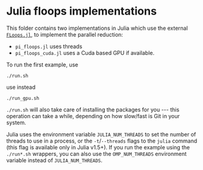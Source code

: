 # Julia floops implementations

This folder contains two implementations in Julia which use the external [`FLoops.jl`](https://github.com/JuliaFolds/FLoops.jl), to implement the parallel reduction:

* `pi_floops.jl` uses threads
* `pi_floops_cuda.jl` uses a Cuda based GPU if available.

To run the first example, use
```
./run.sh
```
use instead
```
./run_gpu.sh
```
`./run.sh` will also take care of
installing the packages for you --- this operation can take a while, depending on
how slow/fast is Git in your system.

Julia uses the environment variable `JULIA_NUM_THREADS` to set the number of
threads to use in a process, or the `-t`/`--threads` flags to the `julia`
command (this flag is available only in Julia v1.5+).  If you run the example
using the `./run*.sh` wrappers, you can also use the `OMP_NUM_THREADS`
environment variable instead of `JULIA_NUM_THREADS`.

